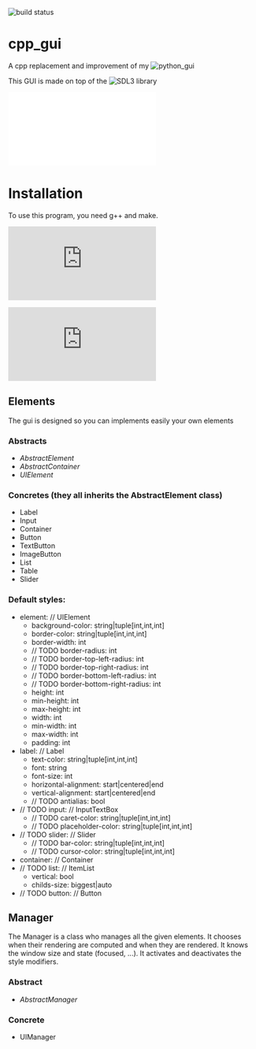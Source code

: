 ![build status](https://github.com/theodorechle/cpp_gui/actions/workflows/c-cpp.yml/badge.svg)

# cpp_gui
A cpp replacement and improvement of my ![python_gui](https://github.com/theodorechle/python_gui)

This GUI is made on top of the ![SDL3 library](https://wiki.libsdl.org/SDL3/FrontPage)

![Readme for the gui's style](src/style/README.md)

# Installation

To use this program, you need g++ and make.

![Install SDL](https://github.com/libsdl-org/SDL/blob/main/INSTALL.md)

![Install SDL_ttf](https://github.com/libsdl-org/SDL_ttf/blob/main/INSTALL.md)

## Elements
The gui is designed so you can implements easily your own elements

### Abstracts
- <i>AbstractElement</i>
- <i>AbstractContainer</i>
- <i>UIElement</i>

### Concretes (they all inherits the AbstractElement class)
- Label
- Input
- Container
- Button
- TextButton
- ImageButton
- List
- Table
- Slider


### Default styles:
- element: // UIElement
    - background-color: string|tuple[int,int,int]
    - border-color: string|tuple[int,int,int]
    - border-width: int
    - // TODO border-radius: int
    - // TODO border-top-left-radius: int
    - // TODO border-top-right-radius: int
    - // TODO border-bottom-left-radius: int
    - // TODO border-bottom-right-radius: int
    - height: int
    - min-height: int
    - max-height: int
    - width: int
    - min-width: int
    - max-width: int
    - padding: int
- label: // Label
    - text-color: string|tuple[int,int,int]
    - font: string
    - font-size: int
    - horizontal-alignment: start|centered|end
    - vertical-alignment: start|centered|end
    - // TODO antialias: bool
- // TODO input: // InputTextBox
    - // TODO caret-color: string|tuple[int,int,int]
    - // TODO placeholder-color: string|tuple[int,int,int]
- // TODO slider: // Slider
    - // TODO bar-color: string|tuple[int,int,int]
    - // TODO cursor-color: string|tuple[int,int,int]
- container: // Container
- // TODO list: // ItemList
    - vertical: bool
    - childs-size: biggest|auto
- // TODO button: // Button


## Manager
The Manager is a class who manages all the given elements.
It chooses when their rendering are computed and when they are rendered.
It knows the window size and state (focused, ...).
It activates and deactivates the style modifiers.

### Abstract
- <i>AbstractManager</i>

### Concrete
- UIManager

